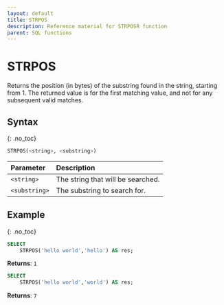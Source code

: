 ```yaml
---
layout: default
title: STRPOS
description: Reference material for STRPOSR function
parent: SQL functions
---
```


# STRPOS

Returns the position (in bytes) of the substring found in the string, starting from 1. The returned value is for the first matching value, and not for any subsequent valid matches.

## Syntax
{: .no_toc}

```sql
​​STRPOS(<string>, <substring>)​​
```

| Parameter     | Description                         |
| :------------- | :----------------------------------- |
| `<string>`    | The string that will be searched. |
| `<substring>` | The substring to search for.        |

## Example
{: .no_toc}

```sql
SELECT
	STRPOS('hello world','hello') AS res;
```

**Returns**: `1`

```sql
SELECT
	STRPOS('hello world','world') AS res;
```

**Returns**: `7`
